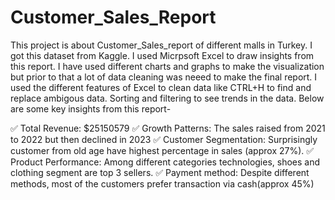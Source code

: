 # Customer_Sales_Report

This project is about Customer_Sales_report of different malls in Turkey. I got this dataset from Kaggle. I used Micrpsoft Excel to draw insights from this report. I have used different charts and graphs to make the visualization but prior to that a lot of data cleaning was neeed to make the final report. I used the different features of Excel to clean data like CTRL+H to find and replace ambigous data. Sorting and filtering to see trends in the data. Below are some key insights from this report-

✅ Total Revenue: $25150579
✅ Growth Patterns: The sales raised from 2021 to 2022 but then declined in 2023
✅ Customer Segmentation: Surprisingly customer from old age have highest percentage in sales (approx 27%).
✅ Product Performance: Among different categories technologies, shoes and clothing segment are top 3 sellers.
✅ Payment method: Despite different methods, most of the customers prefer transaction via cash(approx 45%)
